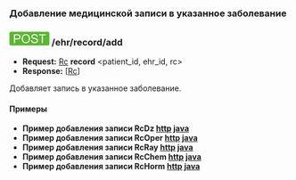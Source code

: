 ### Добавление медицинской записи в указанное заболевание

### ![POST](../../../../img/post.png) /ehr/record/add
* **Request:** [Rc](../../../../types/types.md#rc) **record** <patient_id, ehr_id, rc>
* **Response:** [[Rc](../../../../types/types.md#rc)]

Добавляет запись в указанное заболевание.

#### Примеры
* **Пример добавления записи RcDz [http](examples/RcDz/add.md) [java](examples/RcDz/addJava.md)**
* **Пример добавления записи RcOper [http](examples/RcOper/add.md) [java](examples/RcOper/addJava.md)**
* **Пример добавления записи RcRay [http](examples/RcRay/add.md) [java](examples/RcRay/addJava.md)**
* **Пример добавления записи RcChem [http](examples/RcChem/add.md) [java](examples/RcChem/addJava.md)**
* **Пример добавления записи RcHorm [http](examples/RcHorm/add.md) [java](examples/RcHorm/addJava.md)**
